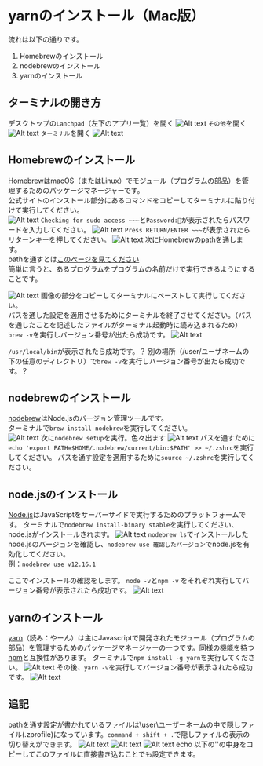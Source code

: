 # yarnのインストール（Mac版）
流れは以下の通りです。
1. Homebrewのインストール
2. nodebrewのインストール
3. yarnのインストール

## ターミナルの開き方
デスクトップの`Lanchpad`（左下のアプリ一覧）を開く
![Alt text](sources/images/yarn_installation_for_mac/mac_home.png)
`その他`を開く
![Alt text](sources/images/yarn_installation_for_mac/mac_apps.png)
`ターミナル`を開く
![Alt text](sources/images/yarn_installation_for_mac/mac_apps_others.png)


## Homebrewのインストール
[Homebrew](https://brew.sh/index_ja)はmacOS（またはLinux）でモジュール（プログラムの部品）を管理するためのパッケージマネージャーです。  
公式サイトのインストール部分にあるコマンドをコピーしてターミナルに貼り付けて実行してください。  
![Alt text](sources/images/yarn_installation_for_mac/homebrew_homepage.png)
`Checking for sudo access ~~~`と`Password:🔑`が表示されたらパスワードを入力してください。
![Alt text](sources/images/yarn_installation_for_mac/homebrew_install_password.png)
`Press RETURN/ENTER ~~~`が表示されたらリターンキーを押してください。
![Alt text](sources/images/yarn_installation_for_mac/homebrew_install_return.png)
次にHomebrewのpathを通します。  
pathを通すとは[このページを見てください](https://qiita.com/sta/items/63e1048025d1830d12fd)  
簡単に言うと、あるプログラムをプログラムの名前だけで実行できるようにすることです。

![Alt text](sources/images/yarn_installation_for_mac/homebrew_install_path_command.png)
画像の部分をコピーしてターミナルにペーストして実行してください。  
パスを通した設定を適用させるためにターミナルを終了させてください。（パスを通したことを記述したファイルがターミナル起動時に読み込まれるため）
`brew -v`を実行しバージョン番号が出たら成功です。
![Alt text](sources/images/yarn_installation_for_mac/brew_version.png)

`/usr/local/bin`が表示されたら成功です。？
別の場所（/user/ユーザネームの下の任意のディレクトリ）で`brew -v`を実行しバージョン番号が出たら成功です。？

## nodebrewのインストール
[nodebrew](https://github.com/hokaccha/nodebrew)はNode.jsのバージョン管理ツールです。  
ターミナルで`brew install nodebrew`を実行してください。  
![Alt text](sources/images/yarn_installation_for_mac/node_install.png)
次に`nodebrew setup`を実行。色々出ます
![Alt text](sources/images/yarn_installation_for_mac/nodebrew_setup.png)
パスを通すために`echo 'export PATH=$HOME/.nodebrew/current/bin:$PATH' >> ~/.zshrc`を実行してください。
パスを通す設定を適用するために`source ~/.zshrc`を実行してください。

## node.jsのインストール
[Node.js]()はJavaScriptをサーバーサイドで実行するためのプラットフォームです。
ターミナルで`nodebrew install-binary stable`を実行してください、node.jsがインストールされます。
![Alt text](sources/images/yarn_installation_for_mac/nodebrew_install_stable.png)
`nodebrew ls`でインストールしたnode.jsのバージョンを確認し、`nodebrew use 確認したバージョン`でnode.jsを有効化してください。  
例：`nodebrew use v12.16.1`

ここでインストールの確認をします。
`node -v`と`npm -v` をそれぞれ実行してバージョン番号が表示されたら成功です。
![Alt text](sources/images/yarn_installation_for_mac/version.png)


## yarnのインストール
[yarn](https://yarnpkg.com/)（読み：やーん）は主にJavascriptで開発されたモジュール（プログラムの部品）を管理するためのパッケージマネージャーの一つです。同様の機能を持つ[npm]()と互換性があります。
ターミナルで`npm install -g yarn`を実行してください。
![Alt text](sources/images/yarn_installation_for_mac/yarn_install.png)
その後、`yarn -v`を実行してバージョン番号が表示されたら成功です。
![Alt text](sources/images/yarn_installation_for_mac/yarn_version.png)

## 追記
pathを通す設定が書かれているファイルは\user\ユーザーネームの中で隠しファイル(.zprofile)になっています。`command + shift + .`で隠しファイルの表示の切り替えができます。
![Alt text](sources/images/yarn_installation_for_mac/user_directory.png)
![Alt text](sources/images/yarn_installation_for_mac/zprofile.png)
![Alt text](sources/images/yarn_installation_for_mac/zprofile2.png)
echo 以下の''の中身をコピーしてこのファイルに直接書き込むことでも設定できます。
